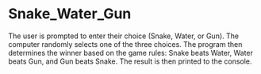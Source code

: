 # Snake_Water_Gun
 The user is prompted to enter their choice (Snake, Water, or Gun). The computer randomly selects one of the three choices. The program then determines the winner based on the game rules: Snake beats Water, Water beats Gun, and Gun beats Snake. The result is then printed to the console.
